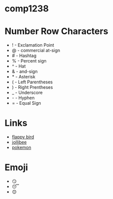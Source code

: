 # comp1238
# Number Row Characters
- ! - Exclamation Point
- @ - commercial at-sign
- \# - Hashtag
- % - Percent sign
- ^ - Hat
- & - and-sign
- \* - Asterisk
- ( - Left Parentheses
- ) - Right Prentheses
- _ - Underscore
- \- - Hyphen
- = - Equal Sign

# Links
- [flappy bird](https://flappybird.io/)
- [jollibee](https://www.jollibeefoods.com/?gad_source=1&gclid=Cj0KCQjwjNS3BhChARIsAOxBM6pFsFAa_mhVX0f7J_9j4P1TBv-ohW3yxrj4GLlS2O1Pn2yNCpq6Vh8aAs9LEALw_wcB&gclsrc=aw.ds)
- [pokemon](https://www.pokemon.com/us)


# Emoji
- :smirk:
- :sleeping:
- :blush:
